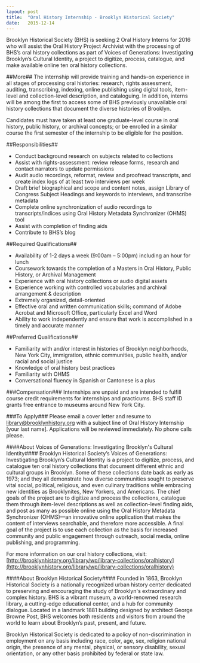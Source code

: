 ```yaml
---
layout: post
title:  "Oral History Internship - Brooklyn Historical Society"
date:   2015-12-14
---
```


Brooklyn Historical Society (BHS) is seeking 2 Oral History Interns for 2016 who will assist the Oral History Project Archivist with the processing of BHS’s oral history collections as part of Voices of Generations: Investigating Brooklyn’s Cultural Identity, a project to digitize, process, catalogue, and make available online ten oral history collections.

##More##
The internship will provide training and hands-on experience in all stages of processing oral histories: research, rights assessment, auditing, transcribing, indexing, online publishing using digital tools, item-level and collection-level description, and cataloguing. In addition, interns will be among the first to access some of BHS previously unavailable oral history collections that document the diverse histories of Brooklyn.

Candidates must have taken at least one graduate-level course in oral history, public history, or archival concepts; or be enrolled in a similar course the first semester of the internship to be eligible for the position.

##Responsibilities##
* Conduct background research on subjects related to collections
* Assist with rights-assessment: review release forms, research and contact narrators to update permissions
* Audit audio recordings, reformat, review and proofread transcripts, and create index logs of at least two interviews per week
* Draft brief biographical and scope and content notes, assign Library of Congress Subject Headings and keywords to interviews, and transcribe metadata
* Complete online synchronization of audio recordings to transcripts/indices using Oral History Metadata Synchronizer (OHMS) tool
* Assist with completion of finding aids
* Contribute to BHS’s blog

##Required Qualifications##
* Availability of 1-2 days a week (9:00am – 5:00pm) including an hour for lunch
* Coursework towards the completion of a Masters in Oral History, Public History, or Archival Management
* Experience with oral history collections or audio digital assets
* Experience working with controlled vocabularies and archival arrangement & description
* Extremely organized, detail-oriented
* Effective oral and written communication skills; command of Adobe Acrobat and Microsoft Office, particularly Excel and Word
* Ability to work independently and ensure that work is accomplished in a timely and accurate manner

##Preferred Qualifications##
* Familiarity with and/or interest in histories of Brooklyn neighborhoods, New York City, immigration, ethnic communities, public health, and/or racial and social justice
* Knowledge of oral history best practices
* Familiarity with OHMS
* Conversational fluency in Spanish or Cantonese is a plus

###Compensation###
Internships are unpaid and are intended to fulfill course credit requirements for internships and practicums. BHS staff ID grants free entrance to museums around New York City. 

###To Apply###
Please email a cover letter and resume to [library@brooklynhistory.org](mailto:library@brooklynhistory.org) with a subject line of Oral History Internship [your last name]. Applications will be reviewed immediately. No phone calls please.

####About Voices of Generations: Investigating Brooklyn's Cultural Identity####
Brooklyn Historical Society’s Voices of Generations: Investigating Brooklyn’s Cultural Identity is a project to digitize, process, and catalogue ten oral history collections that document different ethnic and cultural groups in Brooklyn. Some of these collections date back as early as 1973; and they all demonstrate how diverse communities sought to preserve vital social, political, religious, and even culinary traditions while embracing new identities as Brooklynites, New Yorkers, and Americans.
The chief goals of the project are to digitize and process the collections, catalogue them through item-level descriptions as well as collection-level finding aids, and post as many as possible online using the Oral History Metadata Synchronizer (OHMS)—an innovative online application that makes the content of interviews searchable, and therefore more accessible. A final goal of the project is to use each collection as the basis for increased community and public engagement through outreach, social media, online publishing, and programming.

For more information on our oral history collections, visit: [http://brooklynhistory.org/library/wp/library-collections/oralhistory](http://brooklynhistory.org/library/wp/library-collections/oralhistory)

####About Brooklyn Historical Society####
Founded in 1863, Brooklyn Historical Society is a nationally recognized urban history center dedicated to preserving and encouraging the study of Brooklyn's extraordinary and complex history. BHS is a vibrant museum, a world-renowned research library, a cutting-edge educational center, and a hub for community dialogue. Located in a landmark 1881 building designed by architect George Browne Post, BHS welcomes both residents and visitors from around the world to learn about Brooklyn’s past, present, and future.

Brooklyn Historical Society is dedicated to a policy of non-discrimination in employment on any basis including race, color, age, sex, religion national origin, the presence of any mental, physical, or sensory disability, sexual orientation, or any other basis prohibited by federal or state law. 